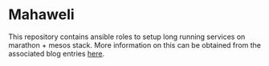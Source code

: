 # Mahaweli
This repository contains ansible roles to setup long running services on marathon + mesos stack. More information on this can be obtained from the associated blog entries [here](http://eran-withana.blogspot.com/2015/06/setting-up-long-running-docker-services-part-1.html).
